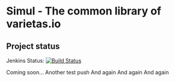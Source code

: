 # Simul - The common library of varietas.io
## Project status
Jenkins Status: [![Build Status](https://ci.varietas.io/job/instrumentum-simul/badge/icon)](https://ci.varietas.io/job/instrumentum-simul)

Coming soon...
Another test push
And again
And again
And again
